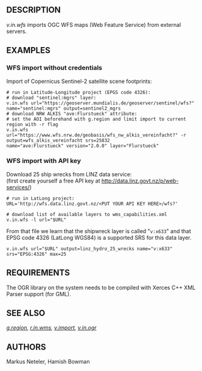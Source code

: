 ## DESCRIPTION

*v.in.wfs* imports OGC WFS maps (Web Feature Service) from external
servers.

## EXAMPLES

### WFS import without credentials

Import of Copernicus Sentinel-2 satellite scene footprints:

```
# run in Latitude-Longitude project (EPGS code 4326):
# download "sentinel:mgrs" layer:
v.in.wfs url="https://geoserver.mundialis.de/geoserver/sentinel/wfs?" name="sentinel:mgrs" output=sentinel2_mgrs
# download NRW ALKIS "ave:Flurstueck" attribute:
# set the AOI beforehand with g.region and limit import to current region with -r flag
v.in.wfs url="https://www.wfs.nrw.de/geobasis/wfs_nw_alkis_vereinfacht?" -r output=wfs_alkis_vereinfacht srs=25832
name="ave:Flurstueck" version="2.0.0" layer="Flurstueck"
```

### WFS import with API key

Download 25 ship wrecks from LINZ data service:\
(first create yourself a free API key at
<http://data.linz.govt.nz/p/web-services/>)

```
# run in LatLong project:
URL='http://wfs.data.linz.govt.nz/<PUT YOUR API KEY HERE>/wfs?'

# download list of available layers to wms_capabilities.xml
v.in.wfs -l url="$URL"
```

From that file we learn that the shipwreck layer is called \"`v:x633`\"
and that EPSG code 4326 (LatLong WGS84) is a supported SRS for this data
layer.

```
v.in.wfs url="$URL" output=linz_hydro_25_wrecks name="v:x633" srs="EPSG:4326" max=25
```

## REQUIREMENTS

The OGR library on the system needs to be compiled with Xerces C++ XML
Parser support (for GML).

## SEE ALSO

*[g.region](g.region.html), [r.in.wms](r.in.wms.html),
[v.import](v.import.html), [v.in.ogr](v.in.ogr.html)*

## AUTHORS

Markus Neteler, Hamish Bowman
